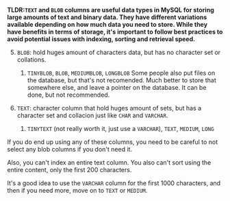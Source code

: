 **TLDR:`TEXT` and `BLOB` columns are useful data types in MySQL for storing large amounts of text and binary data. They have different variations available depending on how much data you need to store. While they have benefits in terms of storage, it's important to follow best practices to avoid potential issues with indexing, sorting and retrieval speed.**

5. `BLOB`: hold huges amount of characters data, but has no character set or collations.
	1. `TINYBLOB`, `BLOB`, `MEDIUMBLOB`, `LONGBLOB`
Some people also put files on the database, but that's not recomended. Much better to store that somewhere else, and leave a pointer on the database. It can be done, but not recommended.

6. `TEXT`: character column that hold huges amount of sets, but has a character set and collacion just like `CHAR` and `VARCHAR`.
	1. `TINYTEXT` (not really worth it, just use a `VARCHAR`), `TEXT`, `MEDIUM`, `LONG`


If you do end up using any of these columns, you need to be careful to not select any blob columns if you don't need it.

Also, you can't index an entire text column. You also can't sort using the entire content, only the first 200 characters.

It's a good idea to use the `VARCHAR` column for the first 1000 characters, and then if you need more, move on to `TEXT` or `MEDIUM`.

